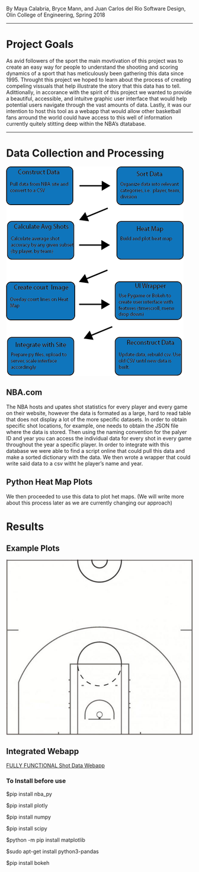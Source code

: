 
By Maya Calabria, Bryce Mann, and Juan Carlos del Rio
Software Design, Olin College of Engineering, Spring 2018

***

# Project Goals

As avid followers of the sport the main movtivation of this project was to create an easy way for people to understand the shooting and scoring dynamics of a sport that has meticulously been gathering this data since 1995. Throught this project we hoped to learn about the process of creating compeling vissuals that help illustrate the story that this data has to tell. Adittionally, in accorance with the spirit of this project we wanted to provide a beautiful, accessible, and intuitve graphic user interface that would help potential users navigate through the vast amounts of data. Lastly, it was our intention to host this tool as a webapp that would allow other basketball fans  arround the world could have access to this well of information currently quitely stitting deep within the NBA’s dtatabase. 

***


# Data Collection and Processing


![System Arhitecture](ClassMaterials/updated_architecture_diagram.png)


## NBA.com

The NBA hosts and upates shot statistics for every player and every game on their website, however the data is formated as a large, hard to read table that does not display a lot of the more specific datasets. In order to obtain specific shot locations, for example, one needs to obtain the JSON file where the data is stored. Then using the naming convention for the palyer ID and year you can access the individual data for every shot in every game throughout the year a specific player. In order to integrate with this database we were able to find a script online that could pull this data and make a sorted dictionary with the data. We then wrote a wrapper that could write said data to a csv witht he player’s name and year.

## Python Heat Map Plots

We then proceeded to use this data to plot het maps. (We will write more about this process later as we are currently changing our approach)

# Results

## Example Plots

![NBA Court](half_court.jpg)

## Integrated Webapp

[FULLY FUNCTIONAL Shot Data Webapp](https://www.youtube.com/watch?v=dQw4w9WgXcQ)

### To Install before use

$pip install nba_py

$pip install plotly

$pip install numpy

$pip install scipy

$python -m pip install matplotlib

$sudo apt-get install python3-pandas

$pip install bokeh
